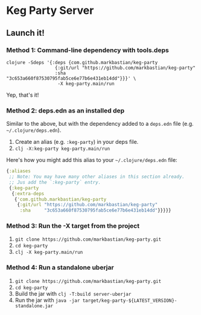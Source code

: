 # Keg Party Server

## Launch it!

### Method 1: Command-line dependency with tools.deps

```shell
clojure -Sdeps '{:deps {com.github.markbastian/keg-party
                  {:git/url "https://github.com/markbastian/keg-party"
                  :sha     "3c653a660f87530795fab5ce6e77b6e431eb14dd"}}}' \
                   -X keg-party.main/run
```

Yep, that's it!

### Method 2: deps.edn as an installed dep

Similar to the above, but with the dependency added to a `deps.edn` file (e.g. `~/.clojure/deps.edn`).

1. Create an alias (e.g. `:keg-party`) in your deps file.
2. `clj -X:keg-party keg-party.main/run`

Here's how you might add this alias to your `~/.clojure/deps.edn` file:

```clojure
{:aliases
 ;; Note: You may have many other aliases in this section already.
 ;; Jus add the `:keg-party` entry.
 {:keg-party
  {:extra-deps
   {'com.github.markbastian/keg-party
    {:git/url "https://github.com/markbastian/keg-party"
     :sha     "3c653a660f87530795fab5ce6e77b6e431eb14dd"}}}}}
```

### Method 3: Run the -X target from the project

1. `git clone https://github.com/markbastian/keg-party.git`
2. `cd keg-party`
3. `clj -X keg-party.main/run`

### Method 4: Run a standalone uberjar

1. `git clone https://github.com/markbastian/keg-party.git`
2. `cd keg-party`
3. Build the jar with `clj -T:build server-uberjar`
4. Run the jar with `java -jar target/keg-party-${LATEST_VERSION}-standalone.jar`
